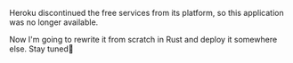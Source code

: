 Heroku discontinued the free services from its platform, so this application was no longer available.

Now I'm going to rewrite it from scratch in Rust and deploy it somewhere else. Stay tuned🎉